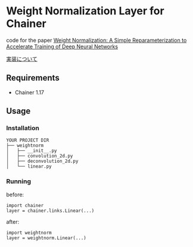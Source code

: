 # Weight Normalization Layer for Chainer

code for the paper [Weight Normalization: A Simple Reparameterization to Accelerate Training of Deep Neural Networks](https://arxiv.org/abs/1602.07868)

[実装について](http://musyoku.github.io/2016/10/23/Weight-Normalization/)

## Requirements

- Chainer 1.17

## Usage
### Installation

```
YOUR PROJECT DIR
├── weightnorm
│   ├── __init__.py
│   ├── convolution_2d.py
│   ├── deconvolution_2d.py
│   └── linear.py
```

### Running

before:
```
import chainer
layer = chainer.links.Linear(...)
```

after:
```
import weightnorm
layer = weightnorm.Linear(...)
```